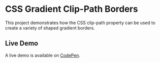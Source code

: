 # CSS Gradient Clip-Path Borders
This project demonstrates how the CSS clip-path property can be used to create a variety of shaped gradient borders.

## Live Demo
A live demo is available on [CodePen](https://codepen.io/GeorgePark/full/ZoaRrV/).